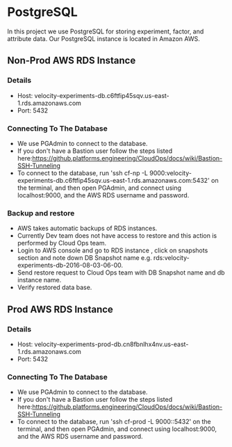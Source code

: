 # PostgreSQL

In this project we use PostgreSQL for storing experiment, factor, and attribute data. Our PostgreSQL instance is located in Amazon AWS.

## Non-Prod AWS RDS Instance

### Details

* Host: velocity-experiments-db.c6ftfip45sqv.us-east-1.rds.amazonaws.com
* Port: 5432

### Connecting To The Database

* We use PGAdmin to connect to the database.
* If you don't have a Bastion user follow the steps listed here:https://github.platforms.engineering/CloudOps/docs/wiki/Bastion-SSH-Tunneling
* To connect to the database, run 'ssh cf-np -L 9000:velocity-experiments-db.c6ftfip45sqv.us-east-1.rds.amazonaws.com:5432' on the terminal, and then open PGAdmin, and connect using localhost:9000, and the AWS RDS username and password.


### Backup and restore
* AWS takes automatic backups of RDS instances.
* Currently Dev team does not have access to restore and this action is performed by Cloud Ops team.
* Login to AWS console and go to RDS instance , click on snapshots section and note down DB Snapshot name e.g. rds:velocity-experiments-db-2016-08-03-06-00.
* Send restore request to Cloud Ops team with DB Snapshot name and db instance name.
* Verify restored data base.


## Prod AWS RDS Instance

### Details

* Host: velocity-experiments-prod-db.cn8fbnlhx4nv.us-east-1.rds.amazonaws.com
* Port: 5432

### Connecting To The Database

* We use PGAdmin to connect to the database.
* If you don't have a Bastion user follow the steps listed here:https://github.platforms.engineering/CloudOps/docs/wiki/Bastion-SSH-Tunneling
* To connect to the database, run 'ssh cf-prod -L 9000:<GET RDS HOST>:5432' on the terminal, and then open PGAdmin, and connect using localhost:9000, and the AWS RDS username and password.

